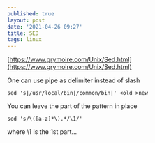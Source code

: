 ```yaml
---
published: true
layout: post
date: '2021-04-26 09:27'
title: SED
tags: linux 
---
```

[https://www.grymoire.com/Unix/Sed.html](https://www.grymoire.com/Unix/Sed.html)

One can use pipe as delimiter instead of slash

    sed 's|/usr/local/bin|/common/bin|' <old >new

You can leave the part of the pattern in place

    sed 's/\([a-z]*\).*/\1/'

where \1 is the 1st part...
